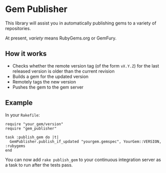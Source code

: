 Gem Publisher
=============

This library will assist you in automatically publishing gems to a variety of
repositories.

At present, *variety* means RubyGems.org or GemFury.

How it works
------------

* Checks whether the remote version tag (of the form `vX.Y.Z`) for the last
  released version is older than the current revision
* Builds a gem for the updated version
* Remotely tags the new version
* Pushes the gem to the gem server

Example
-------

In your `Rakefile`:

    require "your_gem/version"
    require "gem_publisher"

    task :publish_gem do |t|
      GemPublisher.publish_if_updated "yourgem.gemspec", YourGem::VERSION, :rubygems
    end

You can now add `rake publish_gem` to your continuous integration server as a
task to run after the tests pass.

